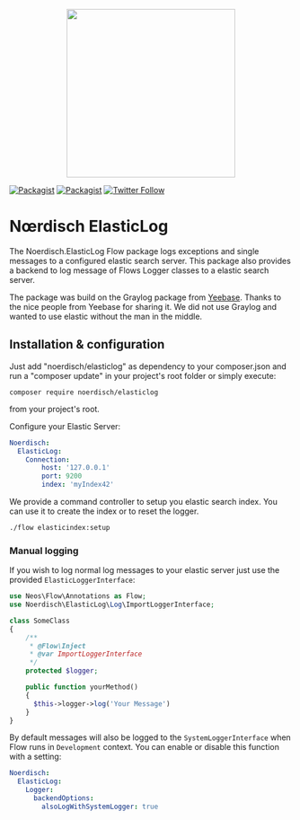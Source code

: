 <p align="center">
    <img src="https://cdn.rawgit.com/markusguenther/abe70d34f4a4621aed0ef504c5d0192b/raw/5bf0f3df328e58ba7aad067a56cbd1c15ef69491/logo_full.svg" width="300">
</p>

[![Packagist](https://img.shields.io/packagist/l/noerdisch/elasticlog.svg?style=flat-square)](https://packagist.org/packages/noerdisch/elasticlog)
[![Packagist](https://img.shields.io/packagist/v/noerdisch/elasticlog.svg?style=flat-square)](https://packagist.org/packages/noerdisch/elasticlog)
[![Twitter Follow](https://img.shields.io/twitter/follow/noerdisch.svg?style=social&label=Follow&style=flat-square)](https://twitter.com/noerdisch)


# Nœrdisch ElasticLog

The Noerdisch.ElasticLog Flow package logs exceptions and single messages to a configured elastic search server. This
package also provides a backend to log message of Flows Logger classes to a elastic search server.

The package was build on the Graylog package from [Yeebase](https://github.com/yeebase/Yeebase.Graylog). Thanks to the nice people from Yeebase for sharing it.
We did not use Graylog and wanted to use elastic without the man in the middle.

## Installation & configuration

Just add "noerdisch/elasticlog" as dependency to your composer.json and run a "composer update" in your project's root folder
or simply execute:
```
composer require noerdisch/elasticlog
```
from your project's root.

Configure your Elastic Server:
```yaml
Noerdisch:
  ElasticLog:
    Connection:
        host: '127.0.0.1'
        port: 9200
        index: 'myIndex42'
```

We provide a command controller to setup you elastic search index. You can use it to create the index or to
reset the logger.

```bash
./flow elasticindex:setup
```


### Manual logging


If you wish to log normal log messages to your elastic server just use the provided `ElasticLoggerInterface`:

```php
use Neos\Flow\Annotations as Flow;
use Noerdisch\ElasticLog\Log\ImportLoggerInterface;

class SomeClass 
{
    /**
     * @Flow\Inject
     * @var ImportLoggerInterface
     */
    protected $logger;

    public function yourMethod()
    {
      $this->logger->log('Your Message')
    }
}

```

By default messages will also be logged to the `SystemLoggerInterface` when Flow runs in `Development` context. You
can enable or disable this function with a setting:

```yaml
Noerdisch:
  ElasticLog:
    Logger:
      backendOptions:
        alsoLogWithSystemLogger: true
```
